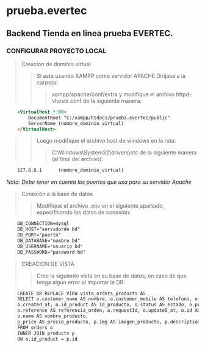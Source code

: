 # prueba.evertec
## Backend Tienda en linea prueba EVERTEC.

### CONFIGURAR PROYECTO LOCAL
>Creacion de dominio virtual
>>Si esta usando XAMPP como servidor APACHE Dirijase a la carpeta: 
>>>xampp/apache/conf/extra y modifique el archivo httpd-vhosts.conf de la siguiente manera:
```HTML
    <VirtualHost *:80>
        DocumentRoot "C:/xampp/htdocs/prueba.evertec/public"
        ServerName (nombre_dominio_virtual)
    </VirtualHost>
```
>> Luego modifique el archivo host de windows en la ruta: 
>>> C:\Windows\System32\drivers\etc de la siguiente manera (al final del archivo):
```HTML
    127.0.0.1      (nombre_dominio_virtual)
```

*Nota: Debe tener en cuenta los puertos que usa para su servidor Apache*

>Conexión a la base de datos
>>Modifique el archivo .env en el siguiente apartado, especificando los datos de conexión:
```HTML
    DB_CONNECTION=mysql
    DB_HOST="servidorde bd"
    DB_PORT="puerto"
    DB_DATABASE="nombre bd"
    DB_USERNAME="usuario bd"
    DB_PASSWORD="password bd"
```

>CREACION DE VISTA
>>Cree la siguiente vista en su base de datos, en caso de que tenga algun error al importar la DB
```HTML
    CREATE OR REPLACE VIEW vista_orders_products AS
    SELECT o.customer_name AS nombre, o.customer_mobile AS telefono, o.customer_email AS email,
    o.created_at, o.id_product AS id_producto, o.status AS estado, o.processUrl AS url_pago, 
    o.reference AS referencia_orden, o.requestId, o.updateD_at, o.id AS id_orden, o.id_cliente, o.llave_secreta, 
    p.name AS nombre_producto, 
    p.price AS precio_producto, p.img AS imagen_producto, p.description AS descripcion_producto
    FROM orders o
    INNER JOIN products p
    ON o.id_product = p.id
```

